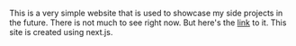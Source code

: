 This is a very simple website that is used to showcase my side projects in the future.
There is not much to see right now. But here's the [link](https://vntchang.dev) to it.
This site is created using next.js. 
